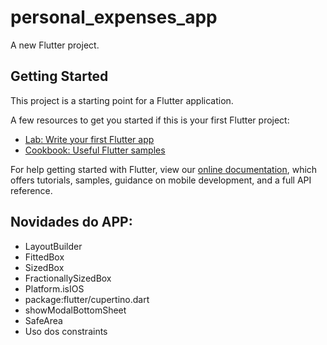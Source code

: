 # personal_expenses_app

A new Flutter project.

## Getting Started

This project is a starting point for a Flutter application.

A few resources to get you started if this is your first Flutter project:

- [Lab: Write your first Flutter app](https://flutter.dev/docs/get-started/codelab)
- [Cookbook: Useful Flutter samples](https://flutter.dev/docs/cookbook)

For help getting started with Flutter, view our
[online documentation](https://flutter.dev/docs), which offers tutorials,
samples, guidance on mobile development, and a full API reference.

## Novidades do APP:

- LayoutBuilder
- FittedBox
- SizedBox
- FractionallySizedBox
- Platform.isIOS
- package:flutter/cupertino.dart
- showModalBottomSheet
- SafeArea
- Uso dos constraints

